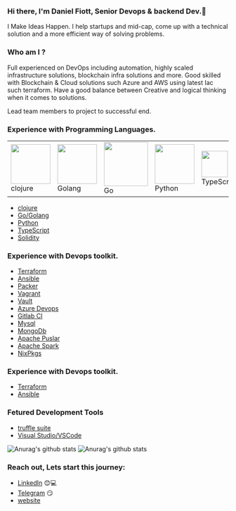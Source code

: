 ### Hi there, I'm Daniel Fiott, Senior Devops & backend Dev.👋

<!--
**fiott248/fiott248** is a ✨ _special_ ✨ repository because its `README.md` (this file) appears on your GitHub profile. -->

I Make Ideas Happen. 
I help startups and mid-cap, come up with a technical solution and a more efficient way of solving problems.

### Who am I ?

Full experienced on DevOps including automation, highly scaled infrastructure solutions, blockchain infra solutions and more.
Good skilled with Blockchain & Cloud solutions such Azure and AWS using latest Iac such terraform.
Have a good balance between Creative and logical thinking when it comes to solutions. 

Lead team members to project to successful end.

### Experience with Programming Languages.
<table style="border-size:0px">
  <tr >
  <td style="border: none;"><img src="https://cdn4.iconfinder.com/data/icons/logos-brands-5/24/clojure-1024.png" width="90"> clojure </td>  
    <td style="border: none;"><img src="https://cdn.iconscout.com/icon/free/png-64/go-76-1175027.png" width="90"> Golang</td>
    <td style="border: none;"><img src="" width="100"> Go</td>   
      <td style="border: none;"><img src="https://cdn.iconscout.com/icon/free/png-64/python-2-226051.png" width="90"> Python </td>
    <td style="border: none;"><img src="https://cdn.iconscout.com/icon/free/png-64/typescript-1174965.png" width="60"> TypeScript</td>
    <td style="border: none;"><img class="lazy" src="https://banner2.cleanpng.com/20180411/kjq/kisspng-solidity-ethereum-blockchain-smart-contract-progra-blockchain-5ace81fe0c9514.6143250015234831340515.jpg" width="60"> Solidity </td>
   </tr>
  </table>
  
- [clojure](https://clojure.org)
- [Go/Golang](https://golang.org/)
- [Python](https://www.python.org/)
- [TypeScript](https://www.typescriptlang.org/)
- [Solidity](https://soliditylang.org/)


### Experience with Devops toolkit.
- [Terraform](https://clojure.org)
- [Ansible](https://www.ansible.com)
- [Packer](https://www.packer.io)
- [Vagrant](https://www.vagrantup.com)
- [Vault](https://www.vaultproject.io)
- [Azure Devops](https://azure.microsoft.com/en-us/services/devops/)
- [Gitlab CI](https://gitlab.com)
- [Mysql](https://www.mysql.com)
- [MongoDb](https://clojure.org)
- [Apache Puslar](https://clojure.org)
- [Apache Spark](https://clojure.org)
- [NixPkgs](https://clojure.org)

### Experience with Devops toolkit.
- [Terraform](https://clojure.org)
- [Ansible](https://www.ansible.com)

### Fetured Development Tools

- [truffle suite](https://www.trufflesuite.com)
- [Visual Studio/VSCode](https://visualstudio.microsoft.com/)

<!----[Anurag's github stats](https://github-readme-stats.vercel.app/api?username=fiott248&show_icons=true&theme=radical)-->
 
 ![Anurag's github stats](https://github-readme-stats.vercel.app/api?username=fiott248&show_icons=true&theme=radical) 
 ![Anurag's github stats](https://github-readme-stats.vercel.app/api/top-langs/?username=fiott248&show_icons=true&theme=radical&langs_count=14&layout=compact&hide=html,php,css,Dockerfile,shell,ruby) 


### Reach out, Lets start this journey:

- [LinkedIn](https://www.linkedin.com/in/daniel-fiott/) :blush:💻
- [Telegram](https://t.me/fiott248) :smirk:
- [website](https://cloudcontinuous.com)

<!--
**fiott248/fiott248** is a ✨ _special_ ✨ repository because its `README.md` (this file) appears on your GitHub profile.

Here are some ideas to get you started:

- 🔭 I’m currently working on ...
- 🌱 I’m currently learning ...
- 👯 I’m looking to collaborate on ...
- 🤔 I’m looking for help with ...
- 💬 Ask me about ...
- 📫 How to reach me: ...
- 😄 Pronouns: ...
- ⚡ Fun fact: ...
-->
